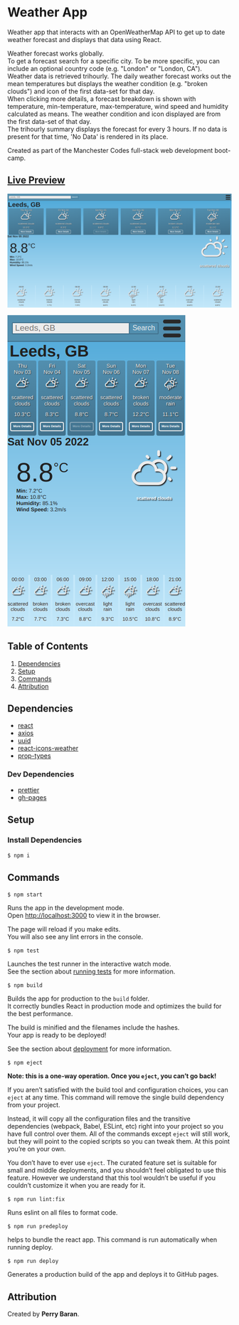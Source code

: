 # Weather App

Weather app that interacts with an OpenWeatherMap API to get up to date weather forecast and displays that data using React.

Weather forecast works globally.\
To get a forecast search for a specific city. To be more specific, you can include an optional country code (e.g. "London" or "London, CA").\
Weather data is retrieved trihourly. The daily weather forecast works out the mean temperatures but displays the weather condition (e.g. "broken clouds") and icon of the first data-set for that day.\
When clicking more details, a forecast breakdown is shown with temperature, min-temperature, max-temperature, wind speed and humidity calculated as means. The weather condition and icon displayed are from the first data-set of that day.\
The trihourly summary displays the forecast for every 3 hours. If no data is present for that time, 'No Data' is rendered in its place.

Created as part of the Manchester Codes full-stack web development boot-camp.

## [Live Preview](https://perrybaran.github.io/weather-app)

![desktop view](./public/images/weather-desktop.png)

![mobile view](./public/images/weather-mobile.png)

## Table of Contents

1. [Dependencies](#dependencies)
2. [Setup](#setup)
3. [Commands](#commands)
4. [Attribution](#attribution)

## Dependencies

- [react](https://reactjs.org/)
- [axios](https://www.npmjs.com/package/axios)
- [uuid](https://www.npmjs.com/package/uuid)
- [react-icons-weather](https://www.npmjs.com/package/react-icons-weather)
- [prop-types](https://www.npmjs.com/package/prop-types)

### Dev Dependencies

- [prettier](https://prettier.io/docs/en/install.html)
- [gh-pages](https://www.npmjs.com/package/gh-pages)

## Setup

### Install Dependencies

```
$ npm i
```

## Commands

```
$ npm start
```
Runs the app in the development mode.\
Open [http://localhost:3000](http://localhost:3000) to view it in the browser.

The page will reload if you make edits.\
You will also see any lint errors in the console.

```
$ npm test
```
Launches the test runner in the interactive watch mode.\
See the section about [running tests](https://facebook.github.io/create-react-app/docs/running-tests) for more information.

```
$ npm build
```
Builds the app for production to the `build` folder.\
It correctly bundles React in production mode and optimizes the build for the best performance.

The build is minified and the filenames include the hashes.\
Your app is ready to be deployed!

See the section about [deployment](https://facebook.github.io/create-react-app/docs/deployment) for more information.

```
$ npm eject
```
**Note: this is a one-way operation. Once you `eject`, you can’t go back!**

If you aren’t satisfied with the build tool and configuration choices, you can `eject` at any time. This command will remove the single build dependency from your project.

Instead, it will copy all the configuration files and the transitive dependencies (webpack, Babel, ESLint, etc) right into your project so you have full control over them. All of the commands except `eject` will still work, but they will point to the copied scripts so you can tweak them. At this point you’re on your own.

You don’t have to ever use `eject`. The curated feature set is suitable for small and middle deployments, and you shouldn’t feel obligated to use this feature. However we understand that this tool wouldn’t be useful if you couldn’t customize it when you are ready for it.

```
$ npm run lint:fix
```

Runs eslint on all files to format code.

```
$ npm run predeploy
```
helps to bundle the react app.
This command is run automatically when running deploy.

```
$ npm run deploy
```
Generates a production build of the app and deploys it to GitHub pages.


## Attribution

Created by **Perry Baran**.
